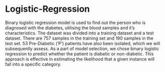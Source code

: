 # Logistic-Regression
Binary logistic regression model is used to find out the person who is diagnosed with the diabetes, utilising the blood samples and it’s characteristics.
The dataset was divided into a training dataset and a test dataset. There are 757 samples in the training set and 190 samples in the test set. 53 Pre-Diabetic (‘P’) patients have also been isolated, which we will subsequently assess.
As a part of model selection, we chose binary logistic regression to predict whether the patient is diabetic or non-diabetic. This approach is effective in estimating the likelihood that a given instance will fall into a specific category.

